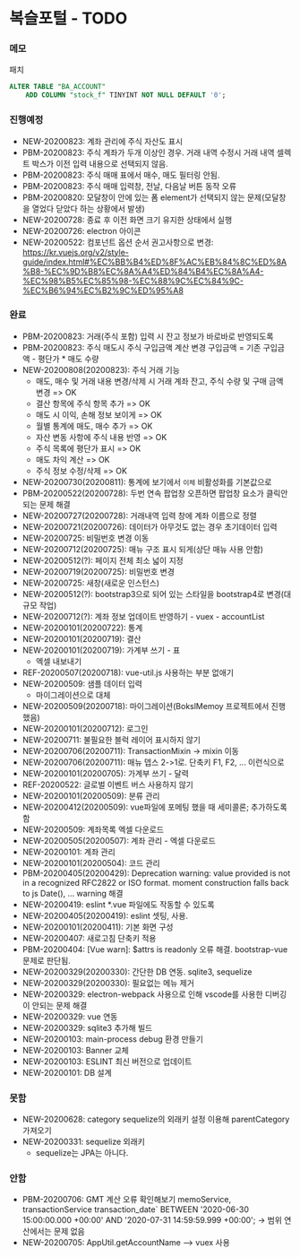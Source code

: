 # 복슬포털 - TODO

### 메모
패치
```sql
ALTER TABLE "BA_ACCOUNT"
	ADD COLUMN "stock_f" TINYINT NOT NULL DEFAULT '0';
```


### 진행예정
- NEW-20200823: 계좌 관리에 주식 자산도 표시
- PBM-20200823: 주식 계좌가 두개 이상인 경우. 거래 내역 수정시 거래 내역 셀렉트 박스가 이전 입력 내용으로 선택되지 않음.
- PBM-20200823: 주식 매매 표에서 매수, 매도 필터링 안됨.
- PBM-20200823: 주식 매매 입력창, 전날, 다음날 버튼 동작 오류
- PBM-20200820: 모달창이 안에 있는 폼 element가 선택되지 않는 문제(모달창을 열었다 닫았다 하는 상황에서 발생)
- NEW-20200728: 종료 후 이전 화면 크기 유지한 상태에서 실행
- NEW-20200726: electron 아이콘
- NEW-20200522: 컴포넌트 옵션 순서 권고사항으로 변경: https://kr.vuejs.org/v2/style-guide/index.html#%EC%BB%B4%ED%8F%AC%EB%84%8C%ED%8A%B8-%EC%9D%B8%EC%8A%A4%ED%84%B4%EC%8A%A4-%EC%98%B5%EC%85%98-%EC%88%9C%EC%84%9C-%EC%B6%94%EC%B2%9C%ED%95%A8

### 완료
- PBM-20200823: 거래(주식 포함) 입력 시 잔고 정보가 바로바로 반영되도록
- PBM-20200823: 주식 매도시 주식 구입금액 계산 변경
  구입금액 = 기존 구입금액 - 평단가 * 매도 수량
- NEW-20200808(20200823): 주식 거래 기능
  - 매도, 매수 및 거래 내용 변경/삭제 시 거래 계좌 잔고, 주식 수량 및 구매 금액 변경 => OK
  - 결산 항목에 주식 항목 추가 => OK
  - 매도 시 이익, 손해 정보 보이게 => OK
  - 월별 통계에 매도, 매수 추가 => OK
  - 자산 변동 사항에 주식 내용 반영 => OK
  - 주식 목록에 평단가 표시 => OK
  - 매도 차익 계산 => OK
  - 주식 정보 수정/삭제 => OK
- NEW-20200730(20200811): 통계에 보기에서 `이체` 비활성화를 기본값으로
- PBM-20200522(20200728): 두번 연속 팝업창 오픈하면 팝업창 요소가 클릭안되는 문제 해결
- NEW-20200727(20200728): 거래내역 입력 창에 계좌 이름으로 정렬
- NEW-20200721(20200726): 데이터가 아무것도 없는 경우 초기데이터 입력
- NEW-20200725: 비밀번호 변경 이동
- NEW-20200712(20200725): 매뉴 구조 표시 되게(상단 매뉴 사용 안함)
- NEW-20200512(?): 페이지 전체 최소 넓이 지정
- NEW-20200719(20200725): 비밀번호 변경
- NEW-20200725: 새창(새로운 인스턴스)
- NEW-20200512(?): bootstrap3으로 되어 있는 스타일을 bootstrap4로 변경(대규모 작업)
- NEW-20200712(?): 계좌 정보 업데이트 반영하기 - vuex - accountList
- NEW-20200101(20200722): 통계
- NEW-20200101(20200719): 결산
- NEW-20200101(20200719): 가계부 쓰기 - 표
  - 엑셀 내보내기
- REF-20200507(20200718): vue-util.js 사용하는 부분 없애기
- NEW-20200509: 샘플 데이터 입력
  - 마이그레이션으로 대체
- NEW-20200509(20200718): 마이그레이션(BokslMemoy 프로젝트에서 진행했음)
- NEW-20200101(20200712): 로그인
- NEW-20200711: 불필요한 블럭 레이어 표시하지 않기
- NEW-20200706(20200711): TransactionMixin -> mixin 이동
- NEW-20200706(20200711): 매뉴 뎁스 2->1로. 단축키 F1, F2, ... 이런식으로
- NEW-20200101(20200705): 가계부 쓰기 - 달력
- REF-20200522: 글로벌 이벤트 버스 사용하지 않기
- NEW-20200101(20200509): 분류 관리
- NEW-20200412(20200509): vue파일에 포메팅 했을 때 세미콜론; 추가하도록함
- NEW-20200509: 계좌목록 엑셀 다운로드
- NEW-20200505(20200507): 계좌 관리 - 엑셀 다운로드
- NEW-20200101: 계좌 관리
- NEW-20200101(20200504): 코드 관리
- PBM-20200405(20200429): Deprecation warning: value provided is not in a recognized RFC2822 or ISO format. moment construction falls back to js Date(), ... warning 해결
- NEW-20200419: eslint \*.vue 파일에도 작동할 수 있도록
- NEW-20200405(20200419): eslint 셋팅, 사용.
- NEW-20200101(20200411): 기본 화면 구성
- NEW-20200407: 새로고침 단축키 적용
- PBM-20200404: [Vue warn]: \$attrs is readonly 오류 해결. bootstrap-vue 문제로 판단됨.
- NEW-20200329(20200330): 간단한 DB 연동. sqlite3, sequelize
- NEW-20200329(20200330): 필요없는 메뉴 제거
- NEW-20200329: electron-webpack 사용으로 인해 vscode를 사용한 디버깅이 안되는 문제 해결
- NEW-20200329: vue 연동
- NEW-20200329: sqlite3 추가해 빌드
- NEW-20200103: main-process debug 환경 만들기
- NEW-20200103: Banner 교체
- NEW-20200103: ESLINT 최신 버전으로 업데이트
- NEW-20200101: DB 설계

### 못함
- NEW-20200628: category sequelize의 외래키 설정 이용해 parentCategory 가져오기
- NEW-20200331: sequelize 외래키
  - sequelize는 JPA는 아니다.

### 안함
- PBM-20200706: GMT 계산 오류 확인해보기
  memoService, transactionService
  transaction_date` BETWEEN '2020-06-30 15:00:00.000 +00:00' AND '2020-07-31 14:59:59.999 +00:00';
  -> 범위 연산에서는 문제 없음
- NEW-20200705: AppUtil.getAccountName --> vuex 사용